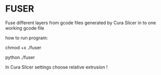 # FUSER
Fuse different layers from gcode files generated by Cura Slicer in to one working gcode file

how to run program:

chmod +x ./fuser 

python ./fuser

In Cura Slicer settings choose relative extrusion !
